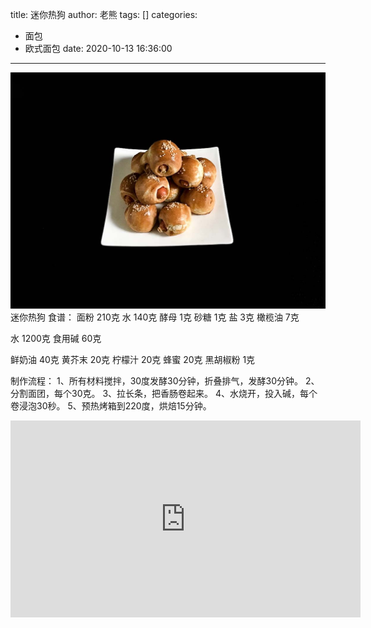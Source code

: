 title: 迷你热狗
author: 老熊
tags: []
categories:
  - 面包
  - 欧式面包
date: 2020-10-13 16:36:00
---
![](/images/pasted-54.jpg)
迷你热狗
食谱：
面粉 210克
水    140克
酵母  1克
砂糖  1克
盐     3克
橄榄油  7克

水 1200克
食用碱 60克

鲜奶油  40克
黄芥末  20克
柠檬汁  20克
蜂蜜  20克
黑胡椒粉 1克

制作流程：
1、所有材料搅拌，30度发酵30分钟，折叠排气，发酵30分钟。
2、分割面团，每个30克。
3、拉长条，把香肠卷起来。
4、水烧开，投入碱，每个卷浸泡30秒。
5、预热烤箱到220度，烘焙15分钟。

<iframe width="560" height="315" src="https://www.youtube.com/embed/uCD-hjvvsdo" frameborder="0" allow="accelerometer; autoplay; clipboard-write; encrypted-media; gyroscope; picture-in-picture" allowfullscreen></iframe>